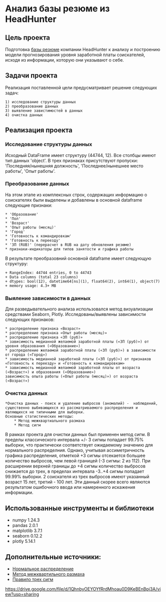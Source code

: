 # Анализ базы резюме из HeadHunter

## Цель проекта
Подготовка [базы резюме](https://drive.google.com/file/d/1i3hAJx1jWZFO3TPiHVi9A4yhE8TaJwlP/view?usp=sharing "Link to database file on GoogleDrive") компании HeadHunter к анализу и построению модели прогнозирования уровня заработной платы соискателей, исходя из информации, которую они указывают о себе.

## Задачи проекта
Реализация поставленной цели предусматривает решение следующих задач:

    1) исследование структуры данных
    2) преобразование данных
    3) выявление завистимостей в данных
    4) очистка данных


## Реализация проекта

### Исследование структуры данных
Исходный DataFrame имеет структуру (44744, 12). Все столбцы имеют тип данных 'object'. В трех признаках присутствуют пропуски: 'Последняя/нынешняя должность', 'Последнее/нынешнее место работы', 'Опыт работы'.

### Преобразование данных
На этом этапе из комплексных строк, содержащих информацию о соискателях были выделены и добавлены в основной dataframe следующие признаки:

    * 'Образование'
    * 'Пол'
    * 'Возраст'
    * 'Опыт работы (месяц)'
    * 'Город'
    * 'Готовность к командировкам'
    * 'Готовность к переезду'
    * 'ЗП (RUB)' (перерасчет в RUB на дату обновления резюме)
    * признаки-индикаторы для типов занятости и графика работы

В результате преобразовний основной dataframe имеет следующую структуру:

    + RangeIndex: 44744 entries, 0 to 44743
    + Data columns (total 23 columns)
    + dtypes: bool(12), datetime64[ns](1), float64(2), int64(1), object(7)
    + memory usage: 4.3+ MB

### Выяление зависимости в данных
Для разведывательного анализа использовался метод визуализации средствами Seaborn, Plotly. Исследованы/выявлены зависимости следующих признаков:

    * распределение признака «Возраст»
    * распределение признака «Опыт работы (месяц)»
    * распределение признака «ЗП (руб)» 
    * зависимость медианной желаемой заработной платы («ЗП (руб)») от уровня образования («Образование»)
    * распределение желаемой заработной платы («ЗП (руб)») в зависимости от города («Город»)
    * зависимость медианной заработной платы («ЗП (руб)») от признаков «Готовность к переезду» и «Готовность к командировкам»
    * зависимость медианной желаемой заработной платы от возраста («Возраст») и образования («Образование»)
    зависимость опыта работы («Опыт работы (месяц)») от возраста («Возраст»)

### Очистка данных


    *Очистка данных - поиск и удаление выбросов (аномалий) -  наблюдений, существенно выбивающихся из рассматриваемого распределения и являющихся не типичными для выборки.
    Основные статистических методы:
        * Метод межквартиального размаха 
        * Метод сигм

 В рамках проекта для очистки данных был применен метод сигм. В пределы классического интервала +/- 3 сигмы попадает 99.75% выборки, что практически соответствует ожидаемому значению для нормального распределния. Однако, учитывая ассиметричность графика распределения, отметкой +3 сигмы отсекается большее количество выбросов, чем левой границей (-3 сигмы: 2 из 112). 
 При расширении верхней границы до +4 сигмы количество выбросов снижается до трех, в пределах интервала -3..+4 сигмы попадает 99.99% выборки. 2 соискателя из трех выбросов имеют указанный возраст 15 лет, третий - 100 лет. Эти данный скорее всего являются результатом ошибочного ввода или намеренного искажения информации. 


## Использованные инструменты и библиотеки
* numpy 1.24.3
* pandas 2.0.1
* matplotlib 3.7.1
* seaborn 0.12.2
* plotly 5.14.1

## Дополнительные источники:
* [Нормальное распределение](https://ru.wikipedia.org/wiki/Нормальное_распределение)
* [Метод межквартильного размаха](https://recture.ru/common/chto-takoe-pravilo-mezhkvartilnogo-razmaha/)
* [Правило трех сигм](https://wiki.loginom.ru/articles/3-sigma-rule.html)




https://drive.google.com/file/d/1QhnbyOEYOYfRrdMhoau0D9KeBEnBpj3A/view?usp=sharing



